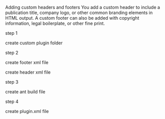Adding custom headers and footers
You add a custom header to include a publication title, company logo, or other common branding elements in HTML output. A custom footer can also be added with copyright information, legal boilerplate, or other fine print.

step 1

create custom plugin folder

step 2

create footer xml file

create header xml file

step 3

create ant build file

step 4

create plugin.xml file


